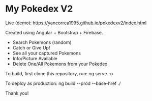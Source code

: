 # My Pokedex V2

Live (demo): https://yancorrea1995.github.io/pokedexv2/index.html

Created using Angular + Bootstrap + Firebase.

- Search Pokemons (random)
- Catch or Give Up!
- See all your captured Pokemons
- Info/Picture Available
- Delete One/All Pokemons from your Pokedex

To build, first clone this repository, run: ng serve -o

To deploy as production: ng build --prod --base-href ./

Thank you!
